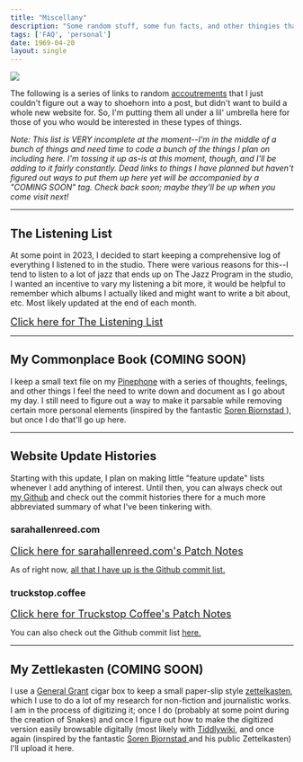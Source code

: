 ```yaml
---
title: "Miscellany"
description: "Some random stuff, some fun facts, and other thingies that I couldn't figure out a way to squeeze into a post."
tags: ['FAQ', 'personal']
date: 1969-04-20
layout: single
---
```



<img class="floatright" src="/constructionsm.png"/> 

The following is a series of links to random [accoutrements](https://www.merriam-webster.com/dictionary/accoutrement) that I just couldn't figure out a way to shoehorn into a post, but didn't want to build a whole new website for. So, I'm putting them all under a lil' umbrella here for those of you who would be interested in these types of things.

*Note: This list is VERY incomplete at the moment--I'm in the middle of a bunch of things and need time to code a bunch of the things I plan on including here. I'm tossing it up as-is at this moment, though, and I'll be adding to it fairly constantly. Dead links to things I have planned but haven't figured out ways to put them up here yet will be accompanied by a &quot;COMING SOON&quot; tag. Check back soon; maybe they'll be up when you come visit next!*

---

## The Listening List

At some point in 2023, I decided to start keeping a comprehensive log of everything I listened to in the studio. There were various reasons for this--I tend to listen to a lot of jazz that ends up on The Jazz Program in the studio, I wanted an incentive to vary my listening a bit more, it would be helpful to remember which albums I actually liked and might want to write a bit about, etc. Most likely updated at the end of each month.

<span style="font-size: 1.3em"> [Click here for The Listening List](/post/misc_listen) </span>

---

## My Commonplace Book (COMING SOON)

I keep a small text file on my [Pinephone](/post/photoroll03.md) with a series of thoughts, feelings, and other things I feel the need to write down and document as I go about my day. I still need to figure out a way to make it parsable while removing certain more personal elements (inspired by the fantastic [Soren Bjornstad ](https://zettelkasten.sorenbjornstad.com/#RandomThoughts)), but once I do that'll go up here.

---

## Website Update Histories

Starting with this update, I plan on making little "feature update" lists whenever I add anything of interest. Until then, you can always check out [my Github](https://github.com/PiperAllenReed) and check out the commit histories there for a much more abbreviated summary of what I've been tinkering with.

### sarahallenreed.com

<span style="font-size: 1.3em"> [Click here for sarahallenreed.com's Patch Notes](/post/misc_mainsiteupdate) </span>

As of right now, [all that I have up is the Github commit list.](https://github.com/PiperAllenReed/sarahallenreed/commits/master)

### truckstop.coffee

<span style="font-size: 1.3em"> [Click here for Truckstop Coffee's Patch Notes](/post/misc_truckstopupdate) </span>

You can also check out the Github commit list [here.](https://github.com/PiperAllenReed/truckstopcoffee/commits/main)

---

## My Zettlekasten (COMING SOON)

I use a [General Grant](https://www.pipesandcigars.com/p/general-grant-cigars/1466665/) cigar box to keep a small paper-slip style [zettelkasten](https://zettelkasten.de/introduction/), which I use to do a lot of my research for non-fiction and journalistic works. I am in the process of digitizing it; once I do (probably at some point during the creation of Snakes) and once I figure out how to make the digitized version easily browsable digitally (most likely with [Tiddlywiki](https://tiddlywiki.com/), and once again (inspired by the fantastic [Soren Bjornstad ](https://zettelkasten.sorenbjornstad.com/) and his public Zettelkasten) I'll upload it here.